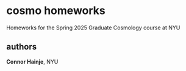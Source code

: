 # cosmo homeworks

Homeworks for the Spring 2025 Graduate Cosmology course at NYU

## authors

**Connor Hainje**, NYU

